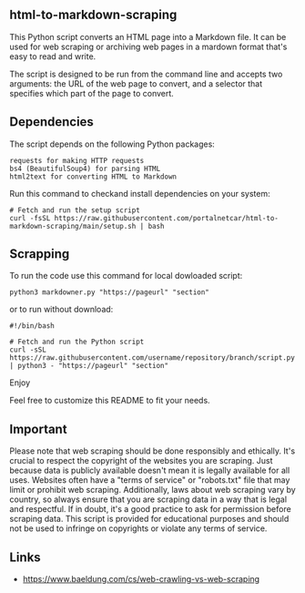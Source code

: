 ## html-to-markdown-scraping

This Python script converts an HTML page into a Markdown file. It can be used for web scraping or archiving web pages in a mardown format that's easy to read and write.

The script is designed to be run from the command line and accepts two arguments: the URL of the web page to convert, and a selector that specifies which part of the page to convert.

## Dependencies
The script depends on the following Python packages:
```
requests for making HTTP requests
bs4 (BeautifulSoup4) for parsing HTML
html2text for converting HTML to Markdown
```
Run this command to checkand install dependencies on your system:
```
# Fetch and run the setup script
curl -fsSL https://raw.githubusercontent.com/portalnetcar/html-to-markdown-scraping/main/setup.sh | bash
```
## Scrapping
To run the code use this command for local dowloaded script:
```
python3 markdowner.py "https://pageurl" "section"
```
or to run without download:
```
#!/bin/bash

# Fetch and run the Python script
curl -sSL https://raw.githubusercontent.com/username/repository/branch/script.py | python3 - "https://pageurl" "section"

```
Enjoy 

Feel free to customize this README to fit your needs.

## Important

Please note that web scraping should be done responsibly and ethically. It's crucial to respect the copyright of the websites you are scraping. Just because data is publicly available doesn't mean it is legally available for all uses. Websites often have a "terms of service" or "robots.txt" file that may limit or prohibit web scraping. Additionally, laws about web scraping vary by country, so always ensure that you are scraping data in a way that is legal and respectful. If in doubt, it's a good practice to ask for permission before scraping data. This script is provided for educational purposes and should not be used to infringe on copyrights or violate any terms of service.

## Links

- https://www.baeldung.com/cs/web-crawling-vs-web-scraping